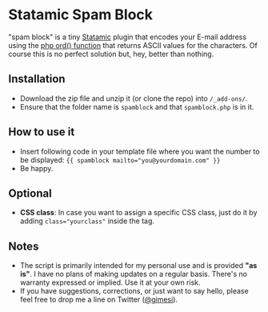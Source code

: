 # Statamic Spam Block
"spam block" is a tiny [Statamic](http://www.statamic.com) plugin that encodes your E-mail address using the [php ord() function](http://php.net/manual/en/function.ord.php) that returns ASCII values for the characters. Of course this is no perfect solution but, hey, better than nothing.

## Installation
- Download the zip file and unzip it (or clone the repo) into	`/_add-ons/`.
- Ensure that the folder name is `spamblock` and that `spamblock.php` is in it.

## How to use it
- Insert following code in your template file where you want the number to be displayed: `{{ spamblock mailto="you@yourdomain.com" }}`
- Be happy.

## Optional
- **CSS class**: In case you want to assign a specific CSS class, just do it by adding `class="yourclass"` inside the tag.

## Notes
- The script is primarily intended for my personal use and is provided **"as is"**. I have no plans of making updates on a regular basis. There's no warranty expressed or implied. Use it at your own risk. 
- If you have suggestions, corrections, or just want to say hello, please feel free to drop me a line on Twitter ([@gimesi](http://twitter.com/gimesi)).